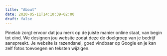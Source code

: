 ```yaml
---
title: "About"
date: 2020-05-11T14:10:39+02:00
draft: false
---
```


Pinelab zorgt ervoor dat jou merk op de juiste manier online staat, van begin tot eind. 
We designen jou website zodat deze de doelgroep van je bedrijf aanspreekt.
 Je website is razendsnel, goed vindbaar op Google en je kan zelf fotos toevoegen en teksten wijzigen.

